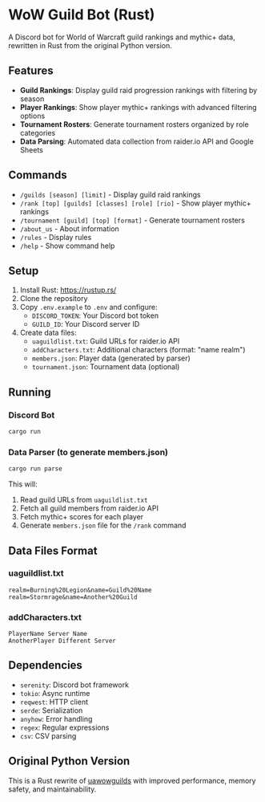 # WoW Guild Bot (Rust)

A Discord bot for World of Warcraft guild rankings and mythic+ data, rewritten in Rust from the original Python version.

## Features

- **Guild Rankings**: Display guild raid progression rankings with filtering by season
- **Player Rankings**: Show player mythic+ rankings with advanced filtering options
- **Tournament Rosters**: Generate tournament rosters organized by role categories
- **Data Parsing**: Automated data collection from raider.io API and Google Sheets

## Commands

- `/guilds [season] [limit]` - Display guild raid rankings
- `/rank [top] [guilds] [classes] [role] [rio]` - Show player mythic+ rankings
- `/tournament [guild] [top] [format]` - Generate tournament rosters
- `/about_us` - About information
- `/rules` - Display rules
- `/help` - Show command help

## Setup

1. Install Rust: https://rustup.rs/
2. Clone the repository
3. Copy `.env.example` to `.env` and configure:
   - `DISCORD_TOKEN`: Your Discord bot token
   - `GUILD_ID`: Your Discord server ID
4. Create data files:
   - `uaguildlist.txt`: Guild URLs for raider.io API
   - `addCharacters.txt`: Additional characters (format: "name realm")
   - `members.json`: Player data (generated by parser)
   - `tournament.json`: Tournament data (optional)

## Running

### Discord Bot
```bash
cargo run
```

### Data Parser (to generate members.json)
```bash
cargo run parse
```

This will:
1. Read guild URLs from `uaguildlist.txt`
2. Fetch all guild members from raider.io API
3. Fetch mythic+ scores for each player
4. Generate `members.json` file for the `/rank` command

## Data Files Format

### uaguildlist.txt
```
realm=Burning%20Legion&name=Guild%20Name
realm=Stormrage&name=Another%20Guild
```

### addCharacters.txt
```
PlayerName Server Name
AnotherPlayer Different Server
```

## Dependencies

- `serenity`: Discord bot framework
- `tokio`: Async runtime
- `reqwest`: HTTP client
- `serde`: Serialization
- `anyhow`: Error handling
- `regex`: Regular expressions
- `csv`: CSV parsing

## Original Python Version

This is a Rust rewrite of [uawowguilds](https://github.com/CemXokenc/uawowguilds) with improved performance, memory safety, and maintainability.